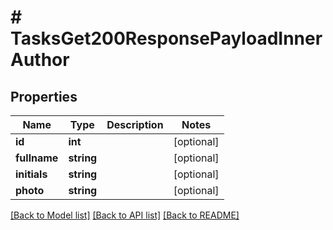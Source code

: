 # # TasksGet200ResponsePayloadInnerAuthor

## Properties

Name | Type | Description | Notes
------------ | ------------- | ------------- | -------------
**id** | **int** |  | [optional]
**fullname** | **string** |  | [optional]
**initials** | **string** |  | [optional]
**photo** | **string** |  | [optional]

[[Back to Model list]](../../README.md#models) [[Back to API list]](../../README.md#endpoints) [[Back to README]](../../README.md)
